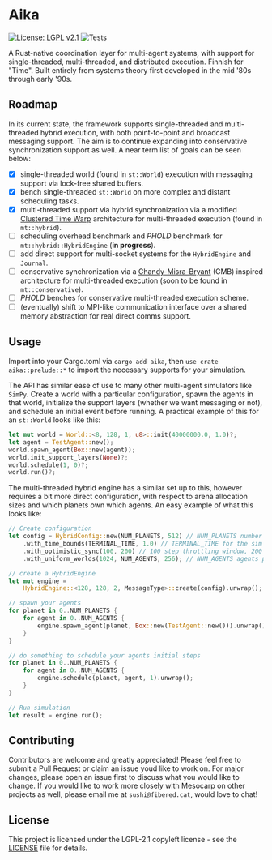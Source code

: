 # Aika
[![License: LGPL v2.1](https://img.shields.io/badge/License-LGPL_v2.1-blue.svg)](https://www.gnu.org/licenses/lgpl-2.1)
![Tests](https://github.com/TheMesocarp/aika/workflows/Tests/badge.svg)

A Rust-native coordination layer for multi-agent systems, with support for single-threaded, multi-threaded, and distributed execution. Finnish for "Time". Built entirely from systems theory first developed in the mid '80s through early '90s.

## Roadmap

In its current state, the framework supports single-threaded and multi-threaded hybrid execution, with both point-to-point and broadcast messaging support. The aim is to continue expanding into conservative synchronization support as well. A near term list of goals can be seen below:

- [x] single-threaded world (found in `st::World`) execution with messaging support via lock-free shared buffers. 
- [x] bench single-threaded `st::World` on more complex and distant scheduling tasks.
- [x] multi-threaded support via hybrid synchronization via a modified [Clustered Time Warp](https://dl.acm.org/doi/abs/10.1145/214283.214317) architecture for multi-threaded execution (found in `mt::hybrid`).
- [ ] scheduling overhead benchmark and *PHOLD* benchmark for `mt::hybrid::HybridEngine` (**in progress**).
- [ ] add direct support for multi-socket systems for the `HybridEngine` and `Journal`.
- [ ] conservative synchronization via a [Chandy-Misra-Bryant](https://dl.acm.org/doi/10.1145/130611.130613) (CMB) inspired architecture for multi-threaded execution (soon to be found in `mt::conservative`). 
- [ ] *PHOLD* benches for conservative multi-threaded execution scheme.
- [ ] (eventually) shift to MPI-like communication interface over a shared memory abstraction for real direct comms support.

## Usage

Import into your Cargo.toml via `cargo add aika`, then `use crate aika::prelude::*` to import the necessary supports for your simulation.

The API has similar ease of use to many other multi-agent simulators like `SimPy`. Create a world with a particular configuration, spawn the agents in that world, initialize the support layers (whether we want messaging or not), and schedule an initial event before running. A practical example of this for an `st::World` looks like this: 

```rust
let mut world = World::<8, 128, 1, u8>::init(40000000.0, 1.0)?;
let agent = TestAgent::new();
world.spawn_agent(Box::new(agent));
world.init_support_layers(None)?;
world.schedule(1, 0)?; 
world.run()?;
```

The multi-threaded hybrid engine has a similar set up to this, however requires a bit more direct configuration, with respect to arena allocation sizes and which planets own which agents. An easy example of what this looks like:

```rust
// Create configuration
let config = HybridConfig::new(NUM_PLANETS, 512) // NUM_PLANETS number of threaded worlds, 512 is the size of the world state arena allocation 
    .with_time_bounds(TERMINAL_TIME, 1.0) // TERMINAL_TIME for the sim to end, and 1.0 units of time per step
    .with_optimistic_sync(100, 200) // 100 step throttling window, 200 step checkpoints
    .with_uniform_worlds(1024, NUM_AGENTS, 256); // NUM_AGENTS agents per planet

// create a HybridEngine
let mut engine =
    HybridEngine::<128, 128, 2, MessageType>::create(config).unwrap();

// spawn your agents
for planet in 0..NUM_PLANETS {
    for agent in 0..NUM_AGENTS {
        engine.spawn_agent(planet, Box::new(TestAgent::new())).unwrap();
    }
}

// do something to schedule your agents initial steps
for planet in 0..NUM_PLANETS {
    for agent in 0..NUM_AGENTS {
        engine.schedule(planet, agent, 1).unwrap();
    }
}

// Run simulation
let result = engine.run();
```

## Contributing

Contributors are welcome and greatly appreciated! Please feel free to submit a Pull Request or claim an issue youd like to work on. For major changes, please open an issue first to discuss what you would like to change. If you would like to work more closely with Mesocarp on other projects as well, please email me at `sushi@fibered.cat`, would love to chat!

## License

This project is licensed under the LGPL-2.1 copyleft license - see the [LICENSE](LICENSE) file for details.
